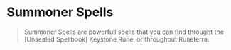 # Summoner Spells
> Summoner Spells are powerfull spells that you can find throught the [Unsealed Spellbook] Keystone Rune, or throughout Runeterra. 

